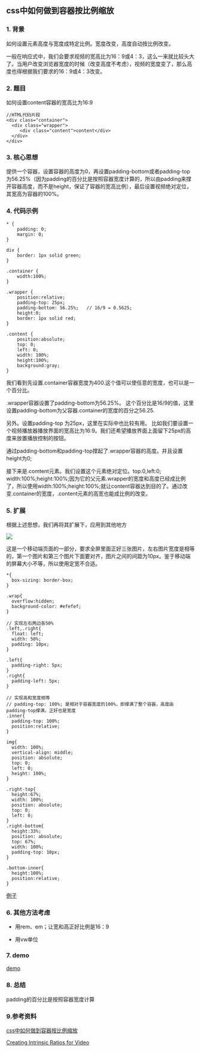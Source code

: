 ## css中如何做到容器按比例缩放

### 1. 背景


如何设置元素高度与宽度成特定比例。宽度改变，高度自动按比例改变。 </br>


一般在响应式中，我们会要求视频的宽高比为16：9或4：3，这么一来就比较头大了。当用户改变浏览器宽度的时候（改变高度不考虑），视频的宽度变了，那么高度也得根据我们要求的16：9或4：3改变。


### 2. 题目

如何设置content容器的宽高比为16:9

```
//HTML代码片段
<div class="container">
  <div class="wrapper">
     <div class="content">content</div>
  </div>
</div>

```

### 3. 核心思想

提供一个容器，设置容器的高度为0，再设置padding-bottom或者padding-top为56.25%（因为padding的百分比是按照容器宽度计算的，所以由padding来撑开容器高度，而不是height，保证了容器的宽高比例），最后设置视频绝对定位，其宽高为容器的100%。


### 4. 代码示例

```
* {
	padding: 0;
	margin: 0;
}

div {
    border: 1px solid green;
}

.container { 
    width:100%; 
}

.wrapper {
    position:relative;
    padding-top: 25px;
    padding-bottom: 56.25%;   // 16/9 = 0.5625;
    height:0;
    border: 1px solid red;
}

.content {
    position:absolute;
    top: 0;
    left: 0;
    width: 100%;
    height:100%;
    background:gray;
}

```

我们看到先设置.container容器宽度为400.这个值可以使任意的宽度，也可以是一个百分比。

.wrapper容器设置了padding-bottom为56.25%。 这个百分比是16/9的值，这里设置padding-bottom为父容器.container的宽度的百分之56.25.

另外。设置padding-top 为25px，这里在实际中也比较有用。 比如我们要设置一个视频播放器播放界面的宽高比为16:9。我们还希望播放界面上面留下25px的高度来放置播放控制的按钮。

通过padding-bottom和padding-top撑起了.wrapper容器的高度。并且设置height为0;

接下来是.comtent元素。我们设置这个元素绝对定位。top:0,left:0; width:100%;height:100%;因为它的父元素.wrapper的宽度和高度已经成比例了，所以使用width:100%;height:100%;就让content容器达到目的了。通过改变.container的宽度，.content元素的高宽也能成比例的改变。


### 5. 扩展

根据上述思想，我们再将其扩展下，应用到其他地方

![](https://github.com/zuopf769/notebook/blob/master/fe/css%E4%B8%AD%E5%A6%82%E4%BD%95%E5%81%9A%E5%88%B0%E5%AE%B9%E5%99%A8%E6%8C%89%E6%AF%94%E4%BE%8B%E7%BC%A9%E6%94%BE/FpgWGNJUFL3RLGdOTtm3KzKIgpHL)

这是一个移动端页面的一部分，要求全屏里面正好三张图片，左右图片宽度是相等的，第一个图片和第三个图片下面要对齐，图片之间的间距为10px。鉴于移动端的屏幕大小不等，所以使用定宽不合适。


```
*{
  box-sizing: border-box;
}

.wrap{
  overflow:hidden;
  background-color: #efefef;
}

// 实现左右两边各50%
.left,.right{
  float: left;
  width: 50%;
  padding: 10px;
}

.left{
  padding-right: 5px;
}
.right{
  padding-left: 5px;
}

// 实现高和宽度相等
// padding-top: 100%; 是相对于容器宽度的100%，即撑满了整个容器，高度由padding-top撑满，正好也是宽度
.inner{
  padding-top: 100%;
  position:relative;  
}

img{
  width: 100%;
  vertical-align: middle;
  position: absolute;
  top: 0;
  left: 0;
  height: 100%;
}

.right-top{
  height:67%;
  width: 100%;
  position: absolute;
  top: 0;
  left: 0;
}
.right-bottom{
  height:33%;
  position: absolute;
  top: 67%;
  width: 100%;
  padding-top: 10px;
}

.bottom-inner{
  height:100%;
  position:relative;
}
```
[例子](http://output.jsbin.com/boyuzo/1/)

### 6. 其他方法考虑

+ 用rem、em；让宽和高正好比例是16：9

+ 用vw单位

### 7. demo

[demo](https://github.com/zuopf769/notebook/blob/master/fe/css%E4%B8%AD%E5%A6%82%E4%BD%95%E5%81%9A%E5%88%B0%E5%AE%B9%E5%99%A8%E6%8C%89%E6%AF%94%E4%BE%8B%E7%BC%A9%E6%94%BE/demo.html)

### 8. 总结

padding的百分比是按照容器宽度计算

### 9.参考资料

[css中如何做到容器按比例缩放](http://imweb.io/topic/555a92f76da9e441601d6e94)

[Creating Intrinsic Ratios for Video](https://alistapart.com/article/creating-intrinsic-ratios-for-video)





